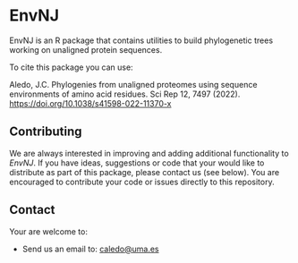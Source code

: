 # EnvNJ

EnvNJ is an R package that contains utilities to build phylogenetic trees working on unaligned protein sequences.

To cite this package you can use:

Aledo, J.C. Phylogenies from unaligned proteomes using sequence environments of amino acid residues. Sci Rep 12, 7497 (2022). https://doi.org/10.1038/s41598-022-11370-x


## Contributing

We are always interested in improving and adding additional functionality to _EnvNJ_. If you have ideas, suggestions or code that your would like to distribute as part of this package, please contact us (see below).
You are encouraged to contribute your code or issues directly to this repository. 

## Contact

Your are welcome to:

* Send us an email to: caledo@uma.es